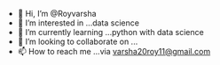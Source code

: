 - 👋 Hi, I’m @Royvarsha
- 👀 I’m interested in ...data science
- 🌱 I’m currently learning ...python with data science
- 💞️ I’m looking to collaborate on ...
- 📫 How to reach me ...via varsha20roy11@gmail.com

<!---
Royvarsha/Royvarsha is a ✨ special ✨ repository because its `README.md` (this file) appears on your GitHub profile.
You can click the Preview link to take a look at your changes.
--->
